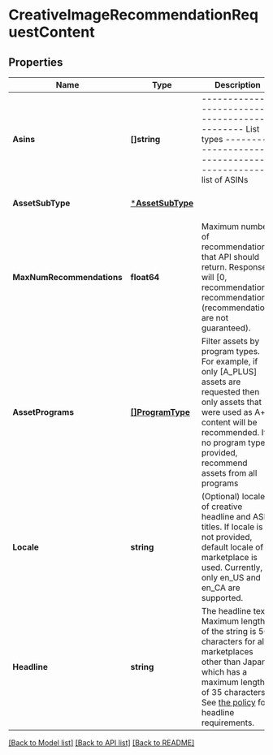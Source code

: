 # CreativeImageRecommendationRequestContent

## Properties
Name | Type | Description | Notes
------------ | ------------- | ------------- | -------------
**Asins** | **[]string** | ----------------------------------------------- List types ----------------------------------------------- A list of ASINs | [default to null]
**AssetSubType** | [***AssetSubType**](AssetSubType.md) |  | [optional] [default to null]
**MaxNumRecommendations** | **float64** | Maximum number of recommendations that API should return. Response will [0, recommendations] recommendations (recommendations are not guaranteed). | [optional] [default to null]
**AssetPrograms** | [**[]ProgramType**](ProgramType.md) | Filter assets by program types. For example, if only [A_PLUS] assets are requested then only assets that were used as A+ content will be recommended. If no program type is provided, recommend assets from all programs | [optional] [default to null]
**Locale** | **string** | (Optional) locale of creative headline and ASIN titles. If locale is not provided, default locale of marketplace is used. Currently, only en_US and en_CA are supported. | [optional] [default to null]
**Headline** | **string** | The headline text. Maximum length of the string is 50 characters for all marketplaces other than Japan, which has a maximum length of 35 characters. See [the policy](https://advertising.amazon.com/resources/ad-policy/sponsored-ads-policies#headlines) for headline requirements. | [optional] [default to null]

[[Back to Model list]](../README.md#documentation-for-models) [[Back to API list]](../README.md#documentation-for-api-endpoints) [[Back to README]](../README.md)

